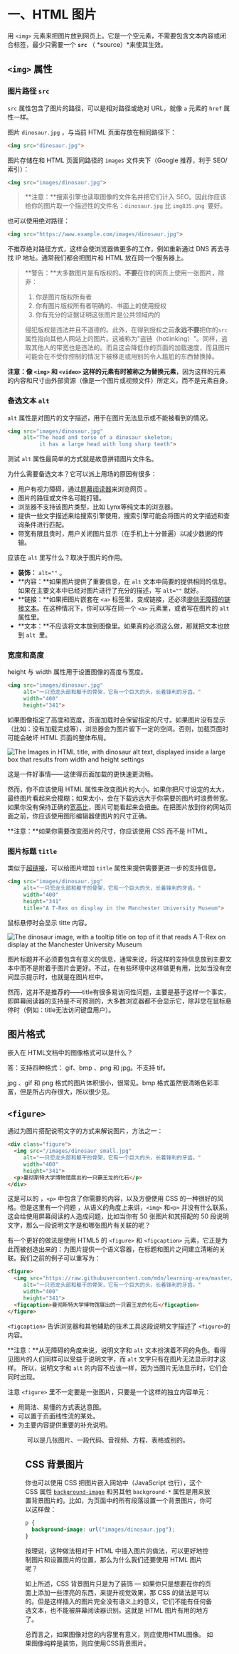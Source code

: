 # 一、HTML 图片

用 `<img>` 元素来把图片放到网页上。它是一个空元素，不需要包含文本内容或闭合标签，最少只需要一个 **`src`** （ *source）*来使其生效。

##  `<img>` 属性

### 图片路径 `src`

`src` 属性包含了图片的路径，可以是相对路径或绝对 URL，就像 `a` 元素的 `href` 属性一样。

图片 `dinosaur.jpg` ，与当前 HTML 页面存放在相同路径下：

```html
<img src="dinosaur.jpg">
```

图片存储在和 HTML 页面同路径的 `images` 文件夹下（Google 推荐，利于 SEO/索引）：

```html
<img src="images/dinosaur.jpg">
```

> **注意：**搜索引擎也读取图像的文件名并把它们计入 SEO。因此你应该给你的图片取一个描述性的文件名：`dinosaur.jpg` 比 `img835.png `要好。

也可以使用绝对路径：

```html
<img src="https://www.example.com/images/dinosaur.jpg">
```

不推荐绝对路径方式，这样会使浏览器做更多的工作，例如重新通过 DNS 再去寻找 IP 地址。通常我们都会把图片和 HTML 放在同一个服务器上。

> **警告：**大多数图片是有版权的。**不要**在你的网页上使用一张图片，除非：
>
> 1. 你是图片版权所有者
> 2. 你有图片版权所有者明确的、书面上的使用授权
> 3. 你有充分的证据证明这张图片是公共领域内的
>
> 侵犯版权是违法并且不道德的。此外，在得到授权之前**永远不要**把你的`src`属性指向其他人网站上的图片。这被称为"盗链（hotlinking）"。同样，盗取其他人的带宽也是违法的。而且这会降低你的页面的加载速度，而且图片可能会在不受你控制的情况下被移走或用别的令人尴尬的东西替换掉。

**注意：**像 `<img>` 和 `<video>` 这样的元素有时被称之为**替换元素**，因为这样的元素的内容和尺寸由外部资源（像是一个图片或视频文件）所定义，而不是元素自身。









### 备选文本 `alt` 

 `alt` 属性是对图片的文字描述，用于在图片无法显示或不能被看到的情况。

```html
<img src="images/dinosaur.jpg"
     alt="The head and torso of a dinosaur skeleton;
          it has a large head with long sharp teeth">
```

测试 `alt` 属性最简单的方式就是故意拼错图片文件名。

为什么需要备选文本？它可以派上用场的原因有很多：

- 用户有视力障碍，通过[屏幕阅读器](https://zh.wikipedia.org/wiki/螢幕閱讀器)来浏览网页 。
- 图片的路径或文件名可能打错。
- 浏览器不支持该图片类型，比如 Lynx等纯文本的浏览器。
- 提供一些文字描述来给搜索引擎使用，搜索引擎可能会将图片的文字描述和查询条件进行匹配。
- 带宽有限且贵时，用户关闭图片显示（在手机上十分普遍）以减少数据的传输。

应该在 `alt` 里写什么？取决于图片的作用。

- **装饰：** `alt=""` 。
- **内容：**如果图片提供了重要信息，在 `alt` 文本中简要的提供相同的信息。如果在主要文本中已经对图片进行了充分的描述，写 `alt=""` 就好。
- **链接：**如果把图片嵌套在 `<a>` 标签里，变成链接，还必须[提供无障碍的链接文本](https://developer.mozilla.org/zh-CN/docs/Learn/HTML/Introduction_to_HTML/Creating_hyperlinks#用清晰的链接措辞。)。在这种情况下，你可以写在同一个 `<a>` 元素里，或者写在图片的 `alt` 属性里。
- **文本：**不应该将文本放到图像里。如果真的必须这么做，那就把文本也放到 `alt `里。



### 宽度和高度

height 与 width 属性用于设置图像的高度与宽度。

```html
<img src="images/dinosaur.jpg"
     alt="一只恐龙头部和躯干的骨架，它有一个巨大的头，长着锋利的牙齿。"
     width="400"
     height="341">
```

如果图像指定了高度和宽度，页面加载时会保留指定的尺寸。如果图片没有显示（比如：没有加载完成等），浏览器会为图片留下一定的空间。否则，加载页面时可能会破坏 HTML 页面的整体布局。

![The Images in HTML title, with dinosaur alt text, displayed inside a large box that results from width and height settings](https://mdn.mozillademos.org/files/12706/alt-text-with-width-height.png)

这是一件好事情——这使得页面加载的更快速更流畅。

然而，你不应该使用 HTML 属性来改变图片的大小。如果你把尺寸设定的太大，最终图片看起来会模糊；如果太小，会在下载远远大于你需要的图片时浪费带宽。如果你没有保持正确的[宽高比](https://zh.wikipedia.org/wiki/長寬比_(影像))，图片可能看起来会扭曲。在把图片放到你的网站页面之前，你应该使用图形编辑器使图片的尺寸正确。

**注意：**如果你需要改变图片的尺寸，你应该使用 CSS 而不是 HTML。



### 图片标题 `title`

类似于[超链接](https://developer.mozilla.org/zh-CN/docs/Learn/HTML/Introduction_to_HTML/Creating_hyperlinks#使用添加支持信息)，可以给图片增加 `title` 属性来提供需要更进一步的支持信息。

```html
<img src="images/dinosaur.jpg"
     alt="一只恐龙头部和躯干的骨架，它有一个巨大的头，长着锋利的牙齿。"
     width="400"
     height="341"
     title="A T-Rex on display in the Manchester University Museum">
```

鼠标悬停时会显示 titte 内容。

![The dinosaur image, with a tooltip title on top of it that reads A T-Rex on display at the Manchester University Museum ](https://mdn.mozillademos.org/files/12708/image-with-title.png)

图片标题并不必须要包含有意义的信息，通常来说，将这样的支持信息放到主要文本中而不是附着于图片会更好。不过，在有些环境中这样做更有用，比如当没有空间显示提示时，也就是在图片栏中。

然而，这并不是推荐的——title有很多易访问性问题，主要是基于这样一个事实，即屏幕阅读器的支持是不可预测的，大多数浏览器都不会显示它，除非您在鼠标悬停时（例如：title无法访问键盘用户）。





## 图片格式

嵌入在 HTML文档中的图像格式可以是什么？

答：支持四种格式： gif、bmp 、png 和 jpg。不支持 tif。

jpg 、gif  和  png 格式的图片体积很小，很常见。bmp 格式虽然很清晰色彩丰富，但是所占内存很大，所以很少见。



##  `<figure>` 

通过为图片搭配说明文字的方式来解说图片，方法之一：

```html
<div class="figure">
  <img src="/images/dinosaur_small.jpg"
     alt="一只恐龙头部和躯干的骨架，它有一个巨大的头，长着锋利的牙齿。"
     width="400"
     height="341">
  <p>曼彻斯特大学博物馆展出的一只霸王龙的化石</p>
</div>
```

这是可以的 ，`<p>` 中包含了你需要的内容，以及方便使用 CSS 的一种很好的风格。但是这里有一个问题 ，从语义的角度上来讲，`<img>` 和`<p>` 并没有什么联系，这会给使用屏幕阅读的人造成问题，比如当你有 50 张图片和其搭配的 50 段说明文字，那么一段说明文字是和哪张图片有关联的呢？

有一个更好的做法是使用 HTML5 的 `<figure>` 和 `<figcaption>` 元素，它正是为此而被创造出来的：为图片提供一个语义容器，在标题和图片之间建立清晰的关联。我们之前的例子可以重写为：

```html
<figure>
  <img src="https://raw.githubusercontent.com/mdn/learning-area/master/html/multimedia-and-embedding/images-in-html/dinosaur_small.jpg"
     alt="一只恐龙头部和躯干的骨架，它有一个巨大的头，长着锋利的牙齿。"
     width="400"
     height="341">
  <figcaption>曼彻斯特大学博物馆展出的一只霸王龙的化石</figcaption>
</figure>
```

  `<figcaption>` 告诉浏览器和其他辅助的技术工具这段说明文字描述了 `<figure>`的内容。

**注意：**从无障碍的角度来说，说明文字和 `alt` 文本扮演着不同的角色。看得见图片的人们同样可以受益于说明文字，而 `alt` 文字只有在图片无法显示时才这样。 所以，说明文字和 `alt` 的内容不应该一样，因为当图片无法显示时，它们会同时出现。

注意 `<figure>` 里不一定要是一张图片，只要是一个这样的独立内容单元：

- 用简洁、易懂的方式表达意图。
- 可以置于页面线性流的某处。
- 为主要内容提供重要的补充说明。

<figure> 可以是几张图片、一段代码、音视频、方程、表格或别的。






## CSS 背景图片

你也可以使用 CSS 把图片嵌入网站中（JavaScript 也行），这个 CSS 属性 [`background-image`](https://developer.mozilla.org/zh-CN/docs/Web/CSS/background-image) 和另其他 `background-*` 属性是用来放置背景图片的。比如，为页面中的所有段落设置一个背景图片，你可以这样做：

```css
p {
  background-image: url("images/dinosaur.jpg");
}
```

按理说，这种做法相对于 HTML 中插入图片的做法，可以更好地控制图片和设置图片的位置，那么为什么我们还要使用 HTML 图片呢？

如上所述，CSS 背景图片只是为了装饰 — 如果你只是想要在你的页面上添加一些漂亮的东西，来提升视觉效果，那 CSS 的做法是可以的。但是这样插入的图片完全没有语义上的意义，它们不能有任何备选文本，也不能被屏幕阅读器识别。这就是 HTML 图片有用的地方了。

总而言之，如果图像对您的内容里有意义，则应使用HTML图像。 如果图像纯粹是装饰，则应使用CSS背景图片。  